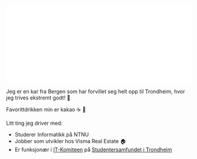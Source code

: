 [![](https://raw.githubusercontent.com/trulshj/trulshj/master/hilsen.svg)](https://itk.samfundet.no/)

Jeg er en kar fra Bergen som har forvillet seg helt opp til Trondheim, hvor jeg trives ekstremt godt! :bug:

Favorittdrikken min er kakao :coffee: :chocolate_bar:

Litt ting jeg driver med:

- Studerer Informatikk på NTNU
- Jobber som utvikler hos Visma Real Estate :house:
- Er funksjonær i [IT-Komiteen](https://itk.samfundet.no/) på [Studentersamfundet i Trondheim](https://samfundet.no/)
